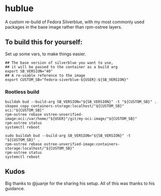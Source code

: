 # hublue

A custom re-build of Fedora Silverblue, with my most commonly used packages in the base image rather than rpm-ostree
layers.

## To build this for yourself:

Set up some vars, to make things easier.

```shell
## The base version of silverblue you want to use,
## it will be passed to the container as a build arg
export SB_VERSION="40" 
## A re-usable reference to the image
export CUSTOM_SB="fedora-siverblue-${USER}:${SB_VERSION}"
```

### Rootless build

``` shell
buildah bud --build-arg SB_VERSION="${SB_VERSION}" -t "${CUSTOM_SB}" .
skopeo copy containers-storage:localhost/"${CUSTOM_SB}" oci:"${CUSTOM_SB}"
rpm-ostree rebase ostree-unverified-image:oci:/var/home/"${USER}"/git/my-oci-image/"${CUSTOM_SB}"
rpm-ostree status
systemctl reboot
```

```shell
sudo buildah bud --build-arg SB_VERSION="${SB_VERSION}" -t "${CUSTOM_SB}" .
rpm-ostree rebase ostree-unverified-image:containers-storage:localhost/"${CUSTOM_SB}"
rpm-ostree status
systemctl reboot
```

## Kudos

Big thanks to @juanje for the sharing his setup. All of this was thanks to his guidance.